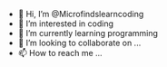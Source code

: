 - 👋 Hi, I’m @Microfindslearncoding
- 👀 I’m interested in coding 
- 🌱 I’m currently learning programming 
- 💞️ I’m looking to collaborate on ...
- 📫 How to reach me ...

<!---
Microfindslearncoding/Microfindslearncoding is a ✨ special ✨ repository because its `README.md` (this file) appears on your GitHub profile.
You can click the Preview link to take a look at your changes.
--->
